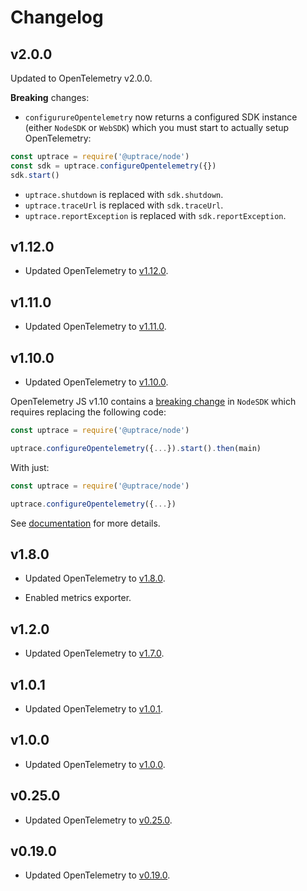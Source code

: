 # Changelog

## v2.0.0

Updated to OpenTelemetry v2.0.0.

**Breaking** changes:

- `configurureOpentelemetry` now returns a configured SDK instance (either `NodeSDK` or `WebSDK`)
  which you must start to actually setup OpenTelemetry:

```js
const uptrace = require('@uptrace/node')
const sdk = uptrace.configureOpentelemetry({})
sdk.start()
```

- `uptrace.shutdown` is replaced with `sdk.shutdown`.
- `uptrace.traceUrl` is replaced with `sdk.traceUrl`.
- `uptrace.reportException` is replaced with `sdk.reportException`.

## v1.12.0

- Updated OpenTelemetry to
  [v1.12.0](https://github.com/open-telemetry/opentelemetry-js/blob/main/CHANGELOG.md#1120).

## v1.11.0

- Updated OpenTelemetry to
  [v1.11.0](https://github.com/open-telemetry/opentelemetry-js/blob/main/CHANGELOG.md#1110).

## v1.10.0

- Updated OpenTelemetry to
  [v1.10.0](https://github.com/open-telemetry/opentelemetry-js/blob/main/CHANGELOG.md#1101).

OpenTelemetry JS v1.10 contains a
[breaking change](https://github.com/open-telemetry/opentelemetry-js/pull/3460) in `NodeSDK` which
requires replacing the following code:

```js
const uptrace = require('@uptrace/node')

uptrace.configureOpentelemetry({...}).start().then(main)
```

With just:

```js
const uptrace = require('@uptrace/node')

uptrace.configureOpentelemetry({...})
```

See [documentation](https://uptrace.dev/get/opentelemetry-js-node.html) for more details.

## v1.8.0

- Updated OpenTelemetry to
  [v1.8.0](https://github.com/open-telemetry/opentelemetry-js/blob/main/CHANGELOG.md#180).

- Enabled metrics exporter.

## v1.2.0

- Updated OpenTelemetry to
  [v1.7.0](https://github.com/open-telemetry/opentelemetry-js/blob/main/CHANGELOG.md#170).

## v1.0.1

- Updated OpenTelemetry to
  [v1.0.1](https://github.com/open-telemetry/opentelemetry-js/blob/main/CHANGELOG.md#101).

## v1.0.0

- Updated OpenTelemetry to
  [v1.0.0](https://github.com/open-telemetry/opentelemetry-js/blob/main/CHANGELOG.md#100).

## v0.25.0

- Updated OpenTelemetry to
  [v0.25.0](https://github.com/open-telemetry/opentelemetry-js/blob/main/CHANGELOG.md#0250).

## v0.19.0

- Updated OpenTelemetry to
  [v0.19.0](https://github.com/open-telemetry/opentelemetry-js/blob/main/CHANGELOG.md#0190).
